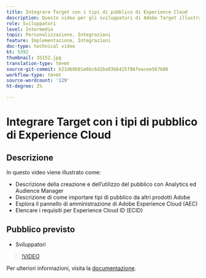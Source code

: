 ```yaml
---
title: Integrare Target con i tipi di pubblico di Experience Cloud
description: Questo video per gli sviluppatori di Adobe Target illustra la creazione di tipi di pubblico utilizzando Analytics ed Audience Manager. Gli sviluppatori che visualizzano questo video potranno importare i tipi di pubblico da altri prodotti Adobe, acquisire familiarità con il pannello di amministrazione Adobe Experience Cloud (AEC) e elencare i requisiti per l’ID Experience Cloud (ECID).
role: Sviluppatori
level: Intermedio
topic: Personalizzazione, Integrazioni
feature: Implementazione, Integrazioni
doc-type: technical video
kt: 5392
thumbnail: 35152.jpg
translation-type: tm+mt
source-git-commit: b21d69b01e6bc6d2ba93b6425f86feacee567b06
workflow-type: tm+mt
source-wordcount: '129'
ht-degree: 2%

---
```



# Integrare Target con i tipi di pubblico di Experience Cloud

## Descrizione

In questo video viene illustrato come:

* Descrizione della creazione e dell’utilizzo del pubblico con Analytics ed Audience Manager
* Descrizione di come importare tipi di pubblico da altri prodotti Adobe
* Esplora il pannello di amministrazione di Adobe Experience Cloud (AEC)
* Elencare i requisiti per Experience Cloud ID (ECID)

## Pubblico previsto

* Sviluppatori

>[!VIDEO](https://video.tv.adobe.com/v/35152/?quality=12)

Per ulteriori informazioni, visita la [documentazione](https://docs.adobe.com/content/help/en/target/using/integrate/mmp.html).
